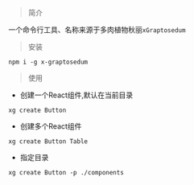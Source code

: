 
> 简介

一个命令行工具、名称来源于多肉植物秋丽`xGraptosedum`
> 安装

```shell
npm i -g x-graptosedum
```
>使用

- 创建一个React组件,默认在当前目录

```shell
xg create Button
```

- 创建多个React组件

```shell
xg create Button Table
```

- 指定目录

```shell
xg create Button -p ./components
```
